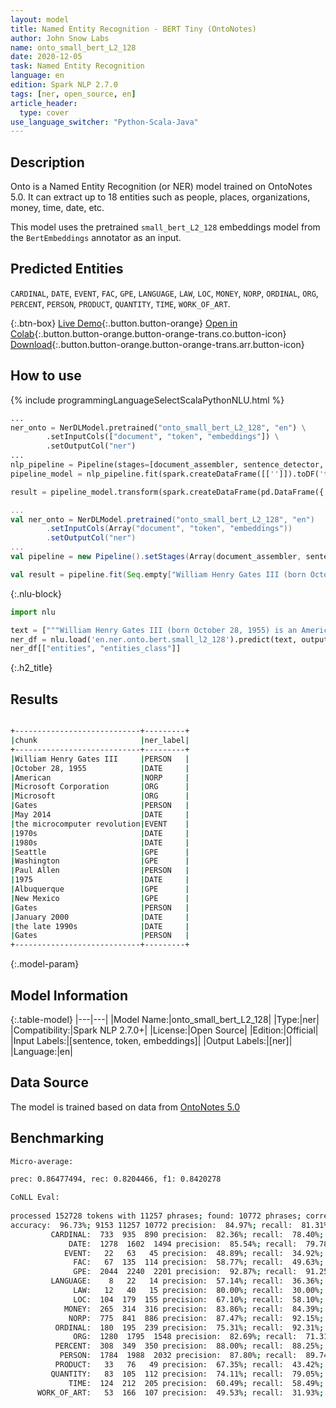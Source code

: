 ```yaml
---
layout: model
title: Named Entity Recognition - BERT Tiny (OntoNotes)
author: John Snow Labs
name: onto_small_bert_L2_128
date: 2020-12-05
task: Named Entity Recognition
language: en
edition: Spark NLP 2.7.0
tags: [ner, open_source, en]
article_header:
  type: cover
use_language_switcher: "Python-Scala-Java"
---
```


## Description

Onto is a Named Entity Recognition (or NER) model trained on OntoNotes 5.0. It can extract up to 18 entities such as people, places, organizations, money, time, date, etc.

This model uses the pretrained `small_bert_L2_128` embeddings model from the `BertEmbeddings` annotator as an input.

## Predicted Entities

`CARDINAL`, `DATE`, `EVENT`, `FAC`, `GPE`, `LANGUAGE`, `LAW`, `LOC`, `MONEY`, `NORP`, `ORDINAL`, `ORG`, `PERCENT`, `PERSON`, `PRODUCT`, `QUANTITY`, `TIME`, `WORK_OF_ART`.

{:.btn-box}
[Live Demo](https://demo.johnsnowlabs.com/public/NER_EN_18){:.button.button-orange}
[Open in Colab](https://colab.research.google.com/github/JohnSnowLabs/spark-nlp-workshop/blob/master/tutorials/streamlit_notebooks/NER_EN.ipynb){:.button.button-orange.button-orange-trans.co.button-icon}
[Download](https://s3.amazonaws.com/auxdata.johnsnowlabs.com/public/models/onto_small_bert_L2_128_en_2.7.0_2.4_1607198998042.zip){:.button.button-orange.button-orange-trans.arr.button-icon}

## How to use

<div class="tabs-box" markdown="1">
{% include programmingLanguageSelectScalaPythonNLU.html %}

```python
...
ner_onto = NerDLModel.pretrained("onto_small_bert_L2_128", "en") \
        .setInputCols(["document", "token", "embeddings"]) \
        .setOutputCol("ner")
...        
nlp_pipeline = Pipeline(stages=[document_assembler, sentence_detector, tokenizer, embeddings, ner_onto, ner_converter])
pipeline_model = nlp_pipeline.fit(spark.createDataFrame([['']]).toDF('text'))

result = pipeline_model.transform(spark.createDataFrame(pd.DataFrame({'text': ["""William Henry Gates III (born October 28, 1955) is an American business magnate, software developer, investor, and philanthropist. He is best known as the co-founder of Microsoft Corporation. During his career at Microsoft, Gates held the positions of chairman, chief executive officer (CEO), president and chief software architect, while also being the largest individual shareholder until May 2014. He is one of the best-known entrepreneurs and pioneers of the microcomputer revolution of the 1970s and 1980s. Born and raised in Seattle, Washington, Gates co-founded Microsoft with childhood friend Paul Allen in 1975, in Albuquerque, New Mexico; it went on to become the world's largest personal computer software company. Gates led the company as chairman and CEO until stepping down as CEO in January 2000, but he remained chairman and became chief software architect. During the late 1990s, Gates had been criticized for his business tactics, which have been considered anti-competitive. This opinion has been upheld by numerous court rulings. In June 2006, Gates announced that he would be transitioning to a part-time role at Microsoft and full-time work at the Bill & Melinda Gates Foundation, the private charitable foundation that he and his wife, Melinda Gates, established in 2000. He gradually transferred his duties to Ray Ozzie and Craig Mundie. He stepped down as chairman of Microsoft in February 2014 and assumed a new post as technology adviser to support the newly appointed CEO Satya Nadella."""]})))
```

```scala
...
val ner_onto = NerDLModel.pretrained("onto_small_bert_L2_128", "en")
        .setInputCols(Array("document", "token", "embeddings"))
        .setOutputCol("ner")
...
val pipeline = new Pipeline().setStages(Array(document_assembler, sentence_detector, tokenizer, embeddings, ner_onto, ner_converter))

val result = pipeline.fit(Seq.empty["William Henry Gates III (born October 28, 1955) is an American business magnate, software developer, investor, and philanthropist. He is best known as the co-founder of Microsoft Corporation. During his career at Microsoft, Gates held the positions of chairman, chief executive officer (CEO), president and chief software architect, while also being the largest individual shareholder until May 2014. He is one of the best-known entrepreneurs and pioneers of the microcomputer revolution of the 1970s and 1980s. Born and raised in Seattle, Washington, Gates co-founded Microsoft with childhood friend Paul Allen in 1975, in Albuquerque, New Mexico; it went on to become the world's largest personal computer software company. Gates led the company as chairman and CEO until stepping down as CEO in January 2000, but he remained chairman and became chief software architect. During the late 1990s, Gates had been criticized for his business tactics, which have been considered anti-competitive. This opinion has been upheld by numerous court rulings. In June 2006, Gates announced that he would be transitioning to a part-time role at Microsoft and full-time work at the Bill & Melinda Gates Foundation, the private charitable foundation that he and his wife, Melinda Gates, established in 2000. He gradually transferred his duties to Ray Ozzie and Craig Mundie. He stepped down as chairman of Microsoft in February 2014 and assumed a new post as technology adviser to support the newly appointed CEO Satya Nadella."].toDS.toDF("text")).transform(data)
```

{:.nlu-block}
```python
import nlu

text = ["""William Henry Gates III (born October 28, 1955) is an American business magnate, software developer, investor, and philanthropist. He is best known as the co-founder of Microsoft Corporation. During his career at Microsoft, Gates held the positions of chairman, chief executive officer (CEO), president and chief software architect, while also being the largest individual shareholder until May 2014. He is one of the best-known entrepreneurs and pioneers of the microcomputer revolution of the 1970s and 1980s. Born and raised in Seattle, Washington, Gates co-founded Microsoft with childhood friend Paul Allen in 1975, in Albuquerque, New Mexico; it went on to become the world's largest personal computer software company. Gates led the company as chairman and CEO until stepping down as CEO in January 2000, but he remained chairman and became chief software architect. During the late 1990s, Gates had been criticized for his business tactics, which have been considered anti-competitive. This opinion has been upheld by numerous court rulings. In June 2006, Gates announced that he would be transitioning to a part-time role at Microsoft and full-time work at the Bill & Melinda Gates Foundation, the private charitable foundation that he and his wife, Melinda Gates, established in 2000. He gradually transferred his duties to Ray Ozzie and Craig Mundie. He stepped down as chairman of Microsoft in February 2014 and assumed a new post as technology adviser to support the newly appointed CEO Satya Nadella."""]
ner_df = nlu.load('en.ner.onto.bert.small_l2_128').predict(text, output_level='chunk')
ner_df[["entities", "entities_class"]]
```

</div>

{:.h2_title}
## Results

```bash

+----------------------------+---------+
|chunk                       |ner_label|
+----------------------------+---------+
|William Henry Gates III     |PERSON   |
|October 28, 1955            |DATE     |
|American                    |NORP     |
|Microsoft Corporation       |ORG      |
|Microsoft                   |ORG      |
|Gates                       |PERSON   |
|May 2014                    |DATE     |
|the microcomputer revolution|EVENT    |
|1970s                       |DATE     |
|1980s                       |DATE     |
|Seattle                     |GPE      |
|Washington                  |GPE      |
|Paul Allen                  |PERSON   |
|1975                        |DATE     |
|Albuquerque                 |GPE      |
|New Mexico                  |GPE      |
|Gates                       |PERSON   |
|January 2000                |DATE     |
|the late 1990s              |DATE     |
|Gates                       |PERSON   |
+----------------------------+---------+
```

{:.model-param}
## Model Information

{:.table-model}
|---|---|
|Model Name:|onto_small_bert_L2_128|
|Type:|ner|
|Compatibility:|Spark NLP 2.7.0+|
|License:|Open Source|
|Edition:|Official|
|Input Labels:|[sentence, token, embeddings]|
|Output Labels:|[ner]|
|Language:|en|

## Data Source

The model is trained based on data from [OntoNotes 5.0](https://catalog.ldc.upenn.edu/LDC2013T19)

## Benchmarking

```bash
Micro-average:

prec: 0.86477494, rec: 0.8204466, f1: 0.8420278

CoNLL Eval:
  
processed 152728 tokens with 11257 phrases; found: 10772 phrases; correct: 9153.
accuracy:  96.73%; 9153 11257 10772 precision:  84.97%; recall:  81.31%; FB1:  83.10
         CARDINAL:  733  935  890 precision:  82.36%; recall:  78.40%; FB1:  80.33  890
             DATE:  1278  1602  1494 precision:  85.54%; recall:  79.78%; FB1:  82.56  1494
            EVENT:   22   63   45 precision:  48.89%; recall:  34.92%; FB1:  40.74  45
              FAC:   67  135  114 precision:  58.77%; recall:  49.63%; FB1:  53.82  114
              GPE:  2044  2240  2201 precision:  92.87%; recall:  91.25%; FB1:  92.05  2201
         LANGUAGE:    8   22   14 precision:  57.14%; recall:  36.36%; FB1:  44.44  14
              LAW:   12   40   15 precision:  80.00%; recall:  30.00%; FB1:  43.64  15
              LOC:  104  179  155 precision:  67.10%; recall:  58.10%; FB1:  62.28  155
            MONEY:  265  314  316 precision:  83.86%; recall:  84.39%; FB1:  84.13  316
             NORP:  775  841  886 precision:  87.47%; recall:  92.15%; FB1:  89.75  886
          ORDINAL:  180  195  239 precision:  75.31%; recall:  92.31%; FB1:  82.95  239
              ORG:  1280  1795  1548 precision:  82.69%; recall:  71.31%; FB1:  76.58  1548
          PERCENT:  308  349  350 precision:  88.00%; recall:  88.25%; FB1:  88.13  350
           PERSON:  1784  1988  2032 precision:  87.80%; recall:  89.74%; FB1:  88.76  2032
          PRODUCT:   33   76   49 precision:  67.35%; recall:  43.42%; FB1:  52.80  49
         QUANTITY:   83  105  112 precision:  74.11%; recall:  79.05%; FB1:  76.50  112
             TIME:  124  212  205 precision:  60.49%; recall:  58.49%; FB1:  59.47  205
      WORK_OF_ART:   53  166  107 precision:  49.53%; recall:  31.93%; FB1:  38.83  107
```